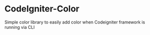 # CodeIgniter-Color
Simple color library to easily add color when Codeigniter framework is running via CLI
